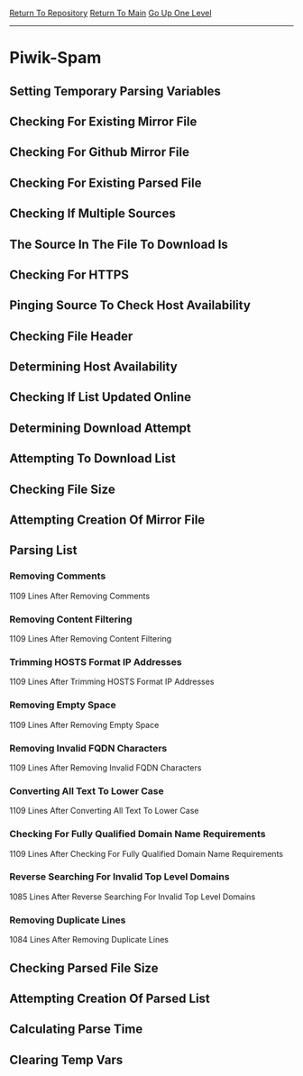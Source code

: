 [Return To Repository](https://github.com/deathbybandaid/piholeparser/)
[Return To Main](https://github.com/deathbybandaid/piholeparser/blob/master/RecentRunLogs/Mainlog.md)
[Go Up One Level](https://github.com/deathbybandaid/piholeparser/blob/master/RecentRunLogs/TopLevelScripts/30-Processing-External-Blacklists.md)
____________________________________
# Piwik-Spam
## Setting Temporary Parsing Variables
## Checking For Existing Mirror File
## Checking For Github Mirror File
## Checking For Existing Parsed File
## Checking If Multiple Sources
## The Source In The File To Download Is
## Checking For HTTPS
## Pinging Source To Check Host Availability
## Checking File Header
## Determining Host Availability
## Checking If List Updated Online
## Determining Download Attempt
## Attempting To Download List
## Checking File Size
## Attempting Creation Of Mirror File
## Parsing List
### Removing Comments
1109 Lines After Removing Comments
### Removing Content Filtering
1109 Lines After Removing Content Filtering
### Trimming HOSTS Format IP Addresses
1109 Lines After Trimming HOSTS Format IP Addresses
### Removing Empty Space
1109 Lines After Removing Empty Space
### Removing Invalid FQDN Characters
1109 Lines After Removing Invalid FQDN Characters
### Converting All Text To Lower Case
1109 Lines After Converting All Text To Lower Case
### Checking For Fully Qualified Domain Name Requirements
1109 Lines After Checking For Fully Qualified Domain Name Requirements
### Reverse Searching For Invalid Top Level Domains
1085 Lines After Reverse Searching For Invalid Top Level Domains
### Removing Duplicate Lines
1084 Lines After Removing Duplicate Lines
## Checking Parsed File Size
## Attempting Creation Of Parsed List
## Calculating Parse Time
## Clearing Temp Vars
